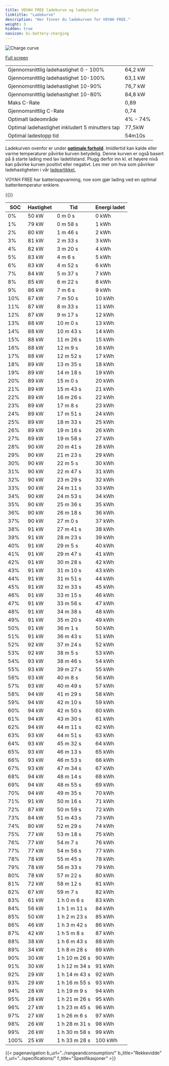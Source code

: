 ```yaml
---
title: VOYAH FREE ladekurve og ladeytelse
linktitle: "Ladekurve"
description: "Her finner du ladekurven for VOYAH FREE."
weight: 3
hidden: true
navicon: bi-battery-charging
---
```

<!-- markdownlint-disable MD033 -->
<img src="/images/models/voyah/free/free/chargingcurve.svg" alt="Charge curve" class="img-fluid">

[Full screen](/images/models/voyah/free/free/chargingcurve.svg)


<table class="table table-striped border">
<tbody>
<tr>
<td>Gjennomsnittlig ladehastighet 0 - 100%</td><td>64,2 kW</td>
</tr>
<tr>
<td>Gjennomsnittlig ladehastighet 10-100%</td><td>63,1 kW</td>
</tr>
<tr>
<td>Gjennomsnittlig ladehastighet 10-90%</td><td>76,7 kW</td>
</tr>
<tr>
<td>Gjennomsnittlig ladehastighet 10-80%</td><td>84,8 kW</td>
</tr>
<tr>
<td>Maks C-Rate</td><td>0,89</td>
</tr>
<tr>
<td>Gjennomsnittlig C-Rate</td><td>0,74</td>
</tr>
<tr>
<td>Optimalt ladeområde</td><td>4% - 74%</td>
</tr>
<tr>
<td>Optimal ladehastighet inkludert 5 minutters tap</td><td>77,5kW</td>
</tr>
<tr>
<td>Optimal ladestopp tid</td><td>54m10s</td>
</tr>
</tbody>
</table>


Ladekurven ovenfor er under **[optimale forhold](../../../../../technology/battery/charging/#temperatur)**. Imidlertid kan kalde eller varme temperaturer påvirke kurven betydelig. Denne kurven er også basert på å starte lading med lav ladetilstand. Plugg derfor inn kl. et høyere nivå kan påvirke kurven positivt eller negativt. Les mer om hva som påvirker ladehastigheten i vår [ladeartikkel.](../../../../../technology/battery/charging/)


VOYAH FREE har batterioppvarming, noe som gjør lading ved en optimal batteritemperatur enklere.


{{<evkxdisplayaddarticle />}}
<table class="table table-striped border">
<thead>
<tr><th>SOC</th><th>Hastighet</th><th>Tid</th><th>Energi ladet</th></tr>
</thead>
<tbody>
<tr>
<td>0%</td><td>50 kW</td><td> 0 m 0 s </td><td>0 kWh </td>
</tr>
<tr>
<td>1%</td><td>79 kW</td><td> 0 m 58 s </td><td>1 kWh </td>
</tr>
<tr>
<td>2%</td><td>80 kW</td><td> 1 m 46 s </td><td>2 kWh </td>
</tr>
<tr>
<td>3%</td><td>81 kW</td><td> 2 m 33 s </td><td>3 kWh </td>
</tr>
<tr>
<td>4%</td><td>82 kW</td><td> 3 m 20 s </td><td>4 kWh </td>
</tr>
<tr>
<td>5%</td><td>83 kW</td><td> 4 m 6 s </td><td>5 kWh </td>
</tr>
<tr>
<td>6%</td><td>83 kW</td><td> 4 m 52 s </td><td>6 kWh </td>
</tr>
<tr>
<td>7%</td><td>84 kW</td><td> 5 m 37 s </td><td>7 kWh </td>
</tr>
<tr>
<td>8%</td><td>85 kW</td><td> 6 m 22 s </td><td>8 kWh </td>
</tr>
<tr>
<td>9%</td><td>86 kW</td><td> 7 m 6 s </td><td>9 kWh </td>
</tr>
<tr>
<td>10%</td><td>87 kW</td><td> 7 m 50 s </td><td>10 kWh </td>
</tr>
<tr>
<td>11%</td><td>87 kW</td><td> 8 m 33 s </td><td>11 kWh </td>
</tr>
<tr>
<td>12%</td><td>87 kW</td><td> 9 m 17 s </td><td>12 kWh </td>
</tr>
<tr>
<td>13%</td><td>88 kW</td><td> 10 m 0 s </td><td>13 kWh </td>
</tr>
<tr>
<td>14%</td><td>88 kW</td><td> 10 m 43 s </td><td>14 kWh </td>
</tr>
<tr>
<td>15%</td><td>88 kW</td><td> 11 m 26 s </td><td>15 kWh </td>
</tr>
<tr>
<td>16%</td><td>88 kW</td><td> 12 m 9 s </td><td>16 kWh </td>
</tr>
<tr>
<td>17%</td><td>88 kW</td><td> 12 m 52 s </td><td>17 kWh </td>
</tr>
<tr>
<td>18%</td><td>89 kW</td><td> 13 m 35 s </td><td>18 kWh </td>
</tr>
<tr>
<td>19%</td><td>89 kW</td><td> 14 m 18 s </td><td>19 kWh </td>
</tr>
<tr>
<td>20%</td><td>89 kW</td><td> 15 m 0 s </td><td>20 kWh </td>
</tr>
<tr>
<td>21%</td><td>89 kW</td><td> 15 m 43 s </td><td>21 kWh </td>
</tr>
<tr>
<td>22%</td><td>89 kW</td><td> 16 m 26 s </td><td>22 kWh </td>
</tr>
<tr>
<td>23%</td><td>89 kW</td><td> 17 m 8 s </td><td>23 kWh </td>
</tr>
<tr>
<td>24%</td><td>89 kW</td><td> 17 m 51 s </td><td>24 kWh </td>
</tr>
<tr>
<td>25%</td><td>89 kW</td><td> 18 m 33 s </td><td>25 kWh </td>
</tr>
<tr>
<td>26%</td><td>89 kW</td><td> 19 m 16 s </td><td>26 kWh </td>
</tr>
<tr>
<td>27%</td><td>89 kW</td><td> 19 m 58 s </td><td>27 kWh </td>
</tr>
<tr>
<td>28%</td><td>90 kW</td><td> 20 m 41 s </td><td>28 kWh </td>
</tr>
<tr>
<td>29%</td><td>90 kW</td><td> 21 m 23 s </td><td>29 kWh </td>
</tr>
<tr>
<td>30%</td><td>90 kW</td><td> 22 m 5 s </td><td>30 kWh </td>
</tr>
<tr>
<td>31%</td><td>90 kW</td><td> 22 m 47 s </td><td>31 kWh </td>
</tr>
<tr>
<td>32%</td><td>90 kW</td><td> 23 m 29 s </td><td>32 kWh </td>
</tr>
<tr>
<td>33%</td><td>90 kW</td><td> 24 m 11 s </td><td>33 kWh </td>
</tr>
<tr>
<td>34%</td><td>90 kW</td><td> 24 m 53 s </td><td>34 kWh </td>
</tr>
<tr>
<td>35%</td><td>90 kW</td><td> 25 m 36 s </td><td>35 kWh </td>
</tr>
<tr>
<td>36%</td><td>90 kW</td><td> 26 m 18 s </td><td>36 kWh </td>
</tr>
<tr>
<td>37%</td><td>90 kW</td><td> 27 m 0 s </td><td>37 kWh </td>
</tr>
<tr>
<td>38%</td><td>91 kW</td><td> 27 m 41 s </td><td>38 kWh </td>
</tr>
<tr>
<td>39%</td><td>91 kW</td><td> 28 m 23 s </td><td>39 kWh </td>
</tr>
<tr>
<td>40%</td><td>91 kW</td><td> 29 m 5 s </td><td>40 kWh </td>
</tr>
<tr>
<td>41%</td><td>91 kW</td><td> 29 m 47 s </td><td>41 kWh </td>
</tr>
<tr>
<td>42%</td><td>91 kW</td><td> 30 m 28 s </td><td>42 kWh </td>
</tr>
<tr>
<td>43%</td><td>91 kW</td><td> 31 m 10 s </td><td>43 kWh </td>
</tr>
<tr>
<td>44%</td><td>91 kW</td><td> 31 m 51 s </td><td>44 kWh </td>
</tr>
<tr>
<td>45%</td><td>91 kW</td><td> 32 m 33 s </td><td>45 kWh </td>
</tr>
<tr>
<td>46%</td><td>91 kW</td><td> 33 m 15 s </td><td>46 kWh </td>
</tr>
<tr>
<td>47%</td><td>91 kW</td><td> 33 m 56 s </td><td>47 kWh </td>
</tr>
<tr>
<td>48%</td><td>91 kW</td><td> 34 m 38 s </td><td>48 kWh </td>
</tr>
<tr>
<td>49%</td><td>91 kW</td><td> 35 m 20 s </td><td>49 kWh </td>
</tr>
<tr>
<td>50%</td><td>91 kW</td><td> 36 m 1 s </td><td>50 kWh </td>
</tr>
<tr>
<td>51%</td><td>91 kW</td><td> 36 m 43 s </td><td>51 kWh </td>
</tr>
<tr>
<td>52%</td><td>92 kW</td><td> 37 m 24 s </td><td>52 kWh </td>
</tr>
<tr>
<td>53%</td><td>92 kW</td><td> 38 m 5 s </td><td>53 kWh </td>
</tr>
<tr>
<td>54%</td><td>93 kW</td><td> 38 m 46 s </td><td>54 kWh </td>
</tr>
<tr>
<td>55%</td><td>93 kW</td><td> 39 m 27 s </td><td>55 kWh </td>
</tr>
<tr>
<td>56%</td><td>93 kW</td><td> 40 m 8 s </td><td>56 kWh </td>
</tr>
<tr>
<td>57%</td><td>93 kW</td><td> 40 m 49 s </td><td>57 kWh </td>
</tr>
<tr>
<td>58%</td><td>94 kW</td><td> 41 m 29 s </td><td>58 kWh </td>
</tr>
<tr>
<td>59%</td><td>94 kW</td><td> 42 m 10 s </td><td>59 kWh </td>
</tr>
<tr>
<td>60%</td><td>94 kW</td><td> 42 m 50 s </td><td>60 kWh </td>
</tr>
<tr>
<td>61%</td><td>94 kW</td><td> 43 m 30 s </td><td>61 kWh </td>
</tr>
<tr>
<td>62%</td><td>94 kW</td><td> 44 m 11 s </td><td>62 kWh </td>
</tr>
<tr>
<td>63%</td><td>93 kW</td><td> 44 m 51 s </td><td>63 kWh </td>
</tr>
<tr>
<td>64%</td><td>93 kW</td><td> 45 m 32 s </td><td>64 kWh </td>
</tr>
<tr>
<td>65%</td><td>93 kW</td><td> 46 m 13 s </td><td>65 kWh </td>
</tr>
<tr>
<td>66%</td><td>93 kW</td><td> 46 m 53 s </td><td>66 kWh </td>
</tr>
<tr>
<td>67%</td><td>93 kW</td><td> 47 m 34 s </td><td>67 kWh </td>
</tr>
<tr>
<td>68%</td><td>94 kW</td><td> 48 m 14 s </td><td>68 kWh </td>
</tr>
<tr>
<td>69%</td><td>94 kW</td><td> 48 m 55 s </td><td>69 kWh </td>
</tr>
<tr>
<td>70%</td><td>94 kW</td><td> 49 m 35 s </td><td>70 kWh </td>
</tr>
<tr>
<td>71%</td><td>91 kW</td><td> 50 m 16 s </td><td>71 kWh </td>
</tr>
<tr>
<td>72%</td><td>87 kW</td><td> 50 m 59 s </td><td>72 kWh </td>
</tr>
<tr>
<td>73%</td><td>84 kW</td><td> 51 m 43 s </td><td>73 kWh </td>
</tr>
<tr>
<td>74%</td><td>80 kW</td><td> 52 m 29 s </td><td>74 kWh </td>
</tr>
<tr>
<td>75%</td><td>77 kW</td><td> 53 m 18 s </td><td>75 kWh </td>
</tr>
<tr>
<td>76%</td><td>77 kW</td><td> 54 m 7 s </td><td>76 kWh </td>
</tr>
<tr>
<td>77%</td><td>77 kW</td><td> 54 m 56 s </td><td>77 kWh </td>
</tr>
<tr>
<td>78%</td><td>78 kW</td><td> 55 m 45 s </td><td>78 kWh </td>
</tr>
<tr>
<td>79%</td><td>78 kW</td><td> 56 m 33 s </td><td>79 kWh </td>
</tr>
<tr>
<td>80%</td><td>78 kW</td><td> 57 m 22 s </td><td>80 kWh </td>
</tr>
<tr>
<td>81%</td><td>72 kW</td><td> 58 m 12 s </td><td>81 kWh </td>
</tr>
<tr>
<td>82%</td><td>67 kW</td><td> 59 m 7 s </td><td>82 kWh </td>
</tr>
<tr>
<td>83%</td><td>61 kW</td><td>1 h 0 m 6 s </td><td>83 kWh </td>
</tr>
<tr>
<td>84%</td><td>56 kW</td><td>1 h 1 m 11 s </td><td>84 kWh </td>
</tr>
<tr>
<td>85%</td><td>50 kW</td><td>1 h 2 m 23 s </td><td>85 kWh </td>
</tr>
<tr>
<td>86%</td><td>46 kW</td><td>1 h 3 m 42 s </td><td>86 kWh </td>
</tr>
<tr>
<td>87%</td><td>42 kW</td><td>1 h 5 m 8 s </td><td>87 kWh </td>
</tr>
<tr>
<td>88%</td><td>38 kW</td><td>1 h 6 m 43 s </td><td>88 kWh </td>
</tr>
<tr>
<td>89%</td><td>34 kW</td><td>1 h 8 m 28 s </td><td>89 kWh </td>
</tr>
<tr>
<td>90%</td><td>30 kW</td><td>1 h 10 m 26 s </td><td>90 kWh </td>
</tr>
<tr>
<td>91%</td><td>30 kW</td><td>1 h 12 m 34 s </td><td>91 kWh </td>
</tr>
<tr>
<td>92%</td><td>29 kW</td><td>1 h 14 m 43 s </td><td>92 kWh </td>
</tr>
<tr>
<td>93%</td><td>29 kW</td><td>1 h 16 m 55 s </td><td>93 kWh </td>
</tr>
<tr>
<td>94%</td><td>28 kW</td><td>1 h 19 m 9 s </td><td>94 kWh </td>
</tr>
<tr>
<td>95%</td><td>28 kW</td><td>1 h 21 m 26 s </td><td>95 kWh </td>
</tr>
<tr>
<td>96%</td><td>27 kW</td><td>1 h 23 m 45 s </td><td>96 kWh </td>
</tr>
<tr>
<td>97%</td><td>27 kW</td><td>1 h 26 m 6 s </td><td>97 kWh </td>
</tr>
<tr>
<td>98%</td><td>26 kW</td><td>1 h 28 m 31 s </td><td>98 kWh </td>
</tr>
<tr>
<td>99%</td><td>26 kW</td><td>1 h 30 m 58 s </td><td>99 kWh </td>
</tr>
<tr>
<td>100%</td><td>25 kW</td><td>1 h 33 m 28 s </td><td>100 kWh </td>
</tr>
</tbody>
</table>


{{< pagenavigation b_url="../rangeandconsumption/" b_title="Rekkevidde" f_url="../specifications/" f_title="Spesifikasjoner" >}}
